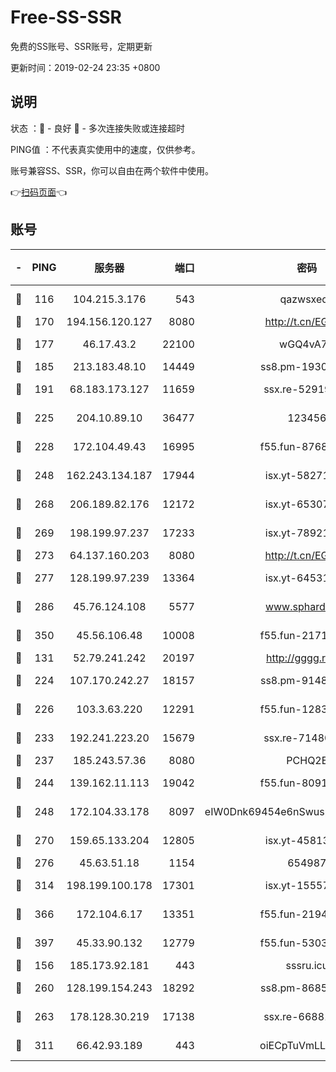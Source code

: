 # Free-SS-SSR

免费的SS账号、SSR账号，定期更新

更新时间：2019-02-24 23:35 +0800

## 说明

状态     ：🙂 - 良好 🙁 - 多次连接失败或连接超时

PING值   ：不代表真实使用中的速度，仅供参考。

账号兼容SS、SSR，你可以自由在两个软件中使用。

👉[扫码页面](https://liesauer.github.io/free-ss-ssr.github.io/)👈

## 账号

|-|PING|服务器|端口|密码|加密方式|区域|
|:----:|:----:|:-----:|-----:|:----:|:----:|:----:|
|🙂|116|104.215.3.176|543|qazwsxedc|aes-256-gcm|JP|
|🙂|170|194.156.120.127|8080|http://t.cn/EGJIyrl|rc4-md5|RU|
|🙂|177|46.17.43.2|22100|wGQ4vA7D|aes-256-gcm|RU|
|🙂|185|213.183.48.10|14449|ss8.pm-19302630|rc4-md5|RU|
|🙂|191|68.183.173.127|11659|ssx.re-52919740|aes-256-cfb|US|
|🙂|225|204.10.89.10|36477|123456|aes-256-cfb|US|
|🙂|228|172.104.49.43|16995|f55.fun-87684540|aes-256-cfb|SG|
|🙂|248|162.243.134.187|17944|isx.yt-58271425|aes-256-cfb|US|
|🙂|268|206.189.82.176|12172|isx.yt-65307149|aes-256-cfb|SG|
|🙂|269|198.199.97.237|17233|isx.yt-78921785|aes-256-cfb|US|
|🙂|273|64.137.160.203|8080|http://t.cn/EGJIyrl|rc4-md5|CA|
|🙂|277|128.199.97.239|13364|isx.yt-64531028|aes-256-cfb|SG|
|🙂|286|45.76.124.108|5577|www.sphard.com|aes-256-cfb|AU|
|🙂|350|45.56.106.48|10008|f55.fun-21710471|aes-256-cfb|US|
|🙂|131|52.79.241.242|20197|http://gggg.rocks|chacha20|KR|
|🙂|224|107.170.242.27|18157|ss8.pm-91485344|aes-256-cfb|US|
|🙂|226|103.3.63.220|12291|f55.fun-12834026|aes-256-cfb|SG|
|🙂|233|192.241.223.20|15679|ssx.re-71480022|aes-256-cfb|US|
|🙂|237|185.243.57.36|8080|PCHQ2E|rc4-md5|US|
|🙂|244|139.162.11.113|19042|f55.fun-80913463|aes-256-cfb|SG|
|🙂|248|172.104.33.178|8097|eIW0Dnk69454e6nSwuspv9DmS201tQ0D|aes-256-cfb|SG|
|🙂|270|159.65.133.204|12805|isx.yt-45813634|aes-256-cfb|SG|
|🙂|276|45.63.51.18|1154|654987|chacha20|US|
|🙂|314|198.199.100.178|17301|isx.yt-15557891|aes-256-cfb|US|
|🙂|366|172.104.6.17|13351|f55.fun-21946143|aes-256-cfb|US|
|🙂|397|45.33.90.132|12779|f55.fun-53037025|aes-256-cfb|US|
|🙁|156|185.173.92.181|443|sssru.icu|rc4-md5|RU|
|🙁|260|128.199.154.243|18292|ss8.pm-86852078|aes-256-cfb|SG|
|🙁|263|178.128.30.219|17138|ssx.re-66881258|aes-256-cfb|SG|
|🙁|311|66.42.93.189|443|oiECpTuVmLLxk4Ts|aes-256-cfb|US|
